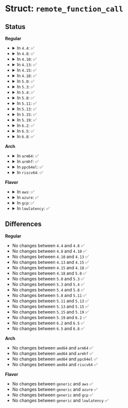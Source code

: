 # Struct: <code>remote_function_call</code>

## Status
<b>Regular</b>
<ul>
<li>
<details>
<summary>In <code>4.4</code>: ✅</summary>

```c
struct remote_function_call {
    struct task_struct *p;
    remote_function_f func;
    void *info;
    int ret;
};
```
</details>
</li>
<li>
<details>
<summary>In <code>4.8</code>: ✅</summary>

```c
struct remote_function_call {
    struct task_struct *p;
    remote_function_f func;
    void *info;
    int ret;
};
```
</details>
</li>
<li>
<details>
<summary>In <code>4.10</code>: ✅</summary>

```c
struct remote_function_call {
    struct task_struct *p;
    remote_function_f func;
    void *info;
    int ret;
};
```
</details>
</li>
<li>
<details>
<summary>In <code>4.13</code>: ✅</summary>

```c
struct remote_function_call {
    struct task_struct *p;
    remote_function_f func;
    void *info;
    int ret;
};
```
</details>
</li>
<li>
<details>
<summary>In <code>4.15</code>: ✅</summary>

```c
struct remote_function_call {
    struct task_struct *p;
    remote_function_f func;
    void *info;
    int ret;
};
```
</details>
</li>
<li>
<details>
<summary>In <code>4.18</code>: ✅</summary>

```c
struct remote_function_call {
    struct task_struct *p;
    remote_function_f func;
    void *info;
    int ret;
};
```
</details>
</li>
<li>
<details>
<summary>In <code>5.0</code>: ✅</summary>

```c
struct remote_function_call {
    struct task_struct *p;
    remote_function_f func;
    void *info;
    int ret;
};
```
</details>
</li>
<li>
<details>
<summary>In <code>5.3</code>: ✅</summary>

```c
struct remote_function_call {
    struct task_struct *p;
    remote_function_f func;
    void *info;
    int ret;
};
```
</details>
</li>
<li>
<details>
<summary>In <code>5.4</code>: ✅</summary>

```c
struct remote_function_call {
    struct task_struct *p;
    remote_function_f func;
    void *info;
    int ret;
};
```
</details>
</li>
<li>
<details>
<summary>In <code>5.8</code>: ✅</summary>

```c
struct remote_function_call {
    struct task_struct *p;
    remote_function_f func;
    void *info;
    int ret;
};
```
</details>
</li>
<li>
<details>
<summary>In <code>5.11</code>: ✅</summary>

```c
struct remote_function_call {
    struct task_struct *p;
    remote_function_f func;
    void *info;
    int ret;
};
```
</details>
</li>
<li>
<details>
<summary>In <code>5.13</code>: ✅</summary>

```c
struct remote_function_call {
    struct task_struct *p;
    remote_function_f func;
    void *info;
    int ret;
};
```
</details>
</li>
<li>
<details>
<summary>In <code>5.15</code>: ✅</summary>

```c
struct remote_function_call {
    struct task_struct *p;
    remote_function_f func;
    void *info;
    int ret;
};
```
</details>
</li>
<li>
<details>
<summary>In <code>5.19</code>: ✅</summary>

```c
struct remote_function_call {
    struct task_struct *p;
    remote_function_f func;
    void *info;
    int ret;
};
```
</details>
</li>
<li>
<details>
<summary>In <code>6.2</code>: ✅</summary>

```c
struct remote_function_call {
    struct task_struct *p;
    remote_function_f func;
    void *info;
    int ret;
};
```
</details>
</li>
<li>
<details>
<summary>In <code>6.5</code>: ✅</summary>

```c
struct remote_function_call {
    struct task_struct *p;
    remote_function_f func;
    void *info;
    int ret;
};
```
</details>
</li>
<li>
<details>
<summary>In <code>6.8</code>: ✅</summary>

```c
struct remote_function_call {
    struct task_struct *p;
    remote_function_f func;
    void *info;
    int ret;
};
```
</details>
</li>
</ul>
<b>Arch</b>
<ul>
<li>
<details>
<summary>In <code>arm64</code>: ✅</summary>

```c
struct remote_function_call {
    struct task_struct *p;
    remote_function_f func;
    void *info;
    int ret;
};
```
</details>
</li>
<li>
<details>
<summary>In <code>armhf</code>: ✅</summary>

```c
struct remote_function_call {
    struct task_struct *p;
    remote_function_f func;
    void *info;
    int ret;
};
```
</details>
</li>
<li>
<details>
<summary>In <code>ppc64el</code>: ✅</summary>

```c
struct remote_function_call {
    struct task_struct *p;
    remote_function_f func;
    void *info;
    int ret;
};
```
</details>
</li>
<li>
<details>
<summary>In <code>riscv64</code>: ✅</summary>

```c
struct remote_function_call {
    struct task_struct *p;
    remote_function_f func;
    void *info;
    int ret;
};
```
</details>
</li>
</ul>
<b>Flavor</b>
<ul>
<li>
<details>
<summary>In <code>aws</code>: ✅</summary>

```c
struct remote_function_call {
    struct task_struct *p;
    remote_function_f func;
    void *info;
    int ret;
};
```
</details>
</li>
<li>
<details>
<summary>In <code>azure</code>: ✅</summary>

```c
struct remote_function_call {
    struct task_struct *p;
    remote_function_f func;
    void *info;
    int ret;
};
```
</details>
</li>
<li>
<details>
<summary>In <code>gcp</code>: ✅</summary>

```c
struct remote_function_call {
    struct task_struct *p;
    remote_function_f func;
    void *info;
    int ret;
};
```
</details>
</li>
<li>
<details>
<summary>In <code>lowlatency</code>: ✅</summary>

```c
struct remote_function_call {
    struct task_struct *p;
    remote_function_f func;
    void *info;
    int ret;
};
```
</details>
</li>
</ul>

## Differences
<b>Regular</b>
<ul>
<li>
No changes between <code>4.4</code> and <code>4.8</code> ✅
</li>
<li>
No changes between <code>4.8</code> and <code>4.10</code> ✅
</li>
<li>
No changes between <code>4.10</code> and <code>4.13</code> ✅
</li>
<li>
No changes between <code>4.13</code> and <code>4.15</code> ✅
</li>
<li>
No changes between <code>4.15</code> and <code>4.18</code> ✅
</li>
<li>
No changes between <code>4.18</code> and <code>5.0</code> ✅
</li>
<li>
No changes between <code>5.0</code> and <code>5.3</code> ✅
</li>
<li>
No changes between <code>5.3</code> and <code>5.4</code> ✅
</li>
<li>
No changes between <code>5.4</code> and <code>5.8</code> ✅
</li>
<li>
No changes between <code>5.8</code> and <code>5.11</code> ✅
</li>
<li>
No changes between <code>5.11</code> and <code>5.13</code> ✅
</li>
<li>
No changes between <code>5.13</code> and <code>5.15</code> ✅
</li>
<li>
No changes between <code>5.15</code> and <code>5.19</code> ✅
</li>
<li>
No changes between <code>5.19</code> and <code>6.2</code> ✅
</li>
<li>
No changes between <code>6.2</code> and <code>6.5</code> ✅
</li>
<li>
No changes between <code>6.5</code> and <code>6.8</code> ✅
</li>
</ul>
<b>Arch</b>
<ul>
<li>
No changes between <code>amd64</code> and <code>arm64</code> ✅
</li>
<li>
No changes between <code>amd64</code> and <code>armhf</code> ✅
</li>
<li>
No changes between <code>amd64</code> and <code>ppc64el</code> ✅
</li>
<li>
No changes between <code>amd64</code> and <code>riscv64</code> ✅
</li>
</ul>
<b>Flavor</b>
<ul>
<li>
No changes between <code>generic</code> and <code>aws</code> ✅
</li>
<li>
No changes between <code>generic</code> and <code>azure</code> ✅
</li>
<li>
No changes between <code>generic</code> and <code>gcp</code> ✅
</li>
<li>
No changes between <code>generic</code> and <code>lowlatency</code> ✅
</li>
</ul>
